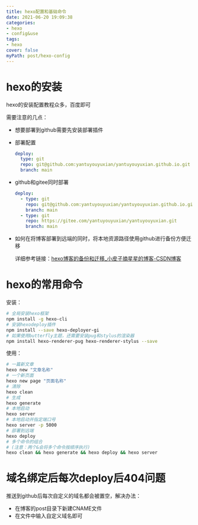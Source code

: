 ```yaml
---
title: hexo配置和基础命令
date: 2021-06-20 19:09:38
categories: 
- hexo
- config&use
tags:
- hexo
cover: false
myPath: post/hexo-config
---
```


# hexo的安装

hexo的安装配置教程众多，百度即可

需要注意的几点：

- 想要部署到github需要先安装部署插件

- 部署配置

  ```yaml
  deploy:
    type: git
    repo: git@github.com:yantuyouyuxian/yantuyouyuxian.github.io.git
    branch: main
  ```

- github和gitee同时部署

  ```yaml
  deploy:
    - type: git
      repo: git@github.com:yantuyouyuxian/yantuyouyuxian.github.io.git
      branch: main
    - type: git
      repo: https://gitee.com/yantuyouyuxian/yantuyouyuxian.git
      branch: main
  ```
  
- 如何在将博客部署到远端的同时，将本地资源路径使用github进行备份方便迁移

  详细参考链接：[hexo博客的备份和迁移_小皮子摘星星的博客-CSDN博客](https://blog.csdn.net/qq_37391214/article/details/100186909)

# hexo的常用命令

安装：

```bash
# 全局安装hexo框架
npm install -g hexo-cli
# 安装hexodeploy插件
npm install --save hexo-deployer-gi
# 如果使用butterfly主题，还需要安装pug和stylus的渲染器
npm install hexo-renderer-pug hexo-renderer-stylus --save
```

使用：

```bash
# 一篇新文章
hexo new "文章名称"
# 一个新页面
hexo new page "页面名称"
# 清除
hexo clean
# 生成
hexo generate
# 本地启动
hexo server 
# 本地启动并指定端口号
hexo server -p 5000
# 部署到远端
hexo deploy
# 多个命令的组合
# (注意：两个&会将多个命令按顺序执行)
hexo clean && hexo generate && hexo deploy && hexo server
```

# 域名绑定后每次deploy后404问题

推送到github后每次自定义的域名都会被置空，解决办法：

- 在博客的post目录下新建CNAME文件
- 在文件中输入自定义域名即可

